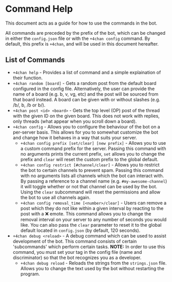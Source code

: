 # Command Help
This document acts as a guide for how to use the commands in the bot.

All commands are preceded by the prefix of the bot, which can be changed in either the `config.json` file or with the `+4chan config` command. By default, this prefix is `+4chan`, and will be used in this document hereafter.

## List of Commands
- `+4chan help` - Provides a list of command and a simple explaination of their function.
- `+4chan random [board]` - Gets a random post from the default board configured in the config file. Alternatively, the user can provide the name of a board (e.g. b, v, vg, etc) and the post will be sourced from that board instead. A board can be given with or without slashes (e.g. /b/, b, /b or b/).
- `+4chan post <id> <board>` - Gets the top level (OP) post of the thread with the given ID on the given board. This does not work with replies, only threads (what appear when you scroll down a board).
- `+4chan config` - Allows you to configure the behaviour of the bot on a per-server basis. This allows for you to somewhat customize the bot and change how it behaves in a way that suits your server.
  - `+4chan config prefix [set/clear] [new prefix]` - Allows you to use a custom command prefix for the server. Passing this command with no arguments prints the current prefix, `set` allows you to change the prefix and `clear` will reset the custom prefix to the global default.
  - `+4chan config restrict [#channel/clear]` - Allows you to restrict the bot to certain channels to prevent spam. Passing this command with no arguments lists all channels which the bot can interact with. By passing a reference to a channel name (e.g. `#my-awesome-channel`) it will toggle whether or not that channel can be used by the bot. Using the `clear` subcommand will reset the permissions and allow the bot to use all channels again.  
  - `+4chan config removal_time [<number>/clear]` - Users can remove a post which they do not like within a given interval by reacting to the post with a ❌ emote. This command allows you to change the removal interval on your server to any number of seconds you would like. You can also pass the `clear` parameter to reset it to the global default located in `config.json` (by default, 120 seconds).
- `+4chan debug <reload>` - A debug command which can be used to assist development of the bot. This command consists of certain 'subcommands' which perform certain tasks. **NOTE:** In order to use this command, you must set your tag in the config file (name and discriminator) so that the bot recognizes you as a developer.
  - `+4chan debug reload` - Reloads the strings from the `strings.json` file. Allows you to change the text used by the bot without restarting the program.